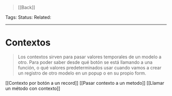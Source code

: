 > [[Back]]

Tags: 
Status: 
Related: 

___

# Contextos

> Los contextos sirven para pasar valores temporales de un modelo a otro.
> Para poder saber desde qué botón se está llamando a una función, o qué valores predeterminados usar cuando vamos a crear un registro de otro modelo en un popup o en su propio form. 

[[Contexto por botón a un record]]
[[Pasar contexto a un metodo]]
[[Llamar un método con contexto]]
